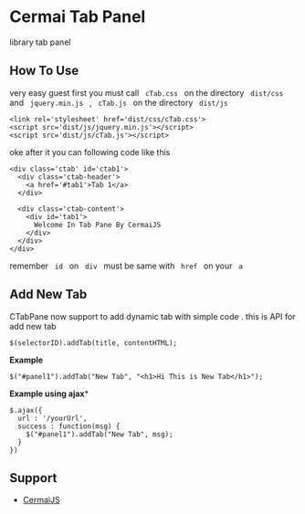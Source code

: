 # Cermai Tab Panel
library tab panel

## How To Use
very easy guest first you must call <code> cTab.css </code> on the directory <code> dist/css </code> and <code> jquery.min.js </code> , <code> cTab.js </code> on the directory <code> dist/js</code>

```
<link rel='stylesheet' href='dist/css/cTab.css'>
<script src='dist/js/jquery.min.js'></script>
<script src='dist/js/cTab.js'></script>
```

oke after it you can following code like this

```
<div class='ctab' id='ctab1'>
  <div class='ctab-header'>
    <a href='#tab1'>Tab 1</a>
  </div>
  
  <div class='ctab-content'>
    <div id='tab1'>
      Welcome In Tab Pane By CermaiJS
    </div>
  </div>
</div>
```
remember <code> id </code> on <code> div </code> must be same with <code> href </code> on your <code> a </code>

## Add New Tab
CTabPane now support to add dynamic tab with simple code . this is API for add new tab
```
$(selectorID).addTab(title, contentHTML);
```
**Example**
```
$("#panel1").addTab("New Tab", "<h1>Hi This is New Tab</h1>");
```

**Example using ajax***
```
$.ajax({
  url : '/yourUrl',
  success : function(msg) {
    $("#panel1").addTab("New Tab", msg);
  }
})
```

## Support
* [CermaiJS](https://github.com/creativefull/cermai)
